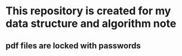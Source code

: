 # This repository is created for my data structure and algorithm note
## pdf files are locked with passwords 

